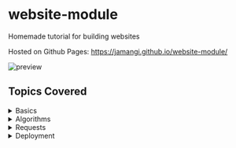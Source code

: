 # website-module
Homemade tutorial for building websites

Hosted on Github Pages: https://jamangi.github.io/website-module/

![preview](https://github.com/jamangi/website-module/blob/master/lessons/0/images/preview.gif)

## Topics Covered 
<details>
 <summary>Basics</summary>
 <ul>
    <li>HTML</li>
    <li>CSS</li>
    <li>Javascript</li>
    <li>Python</li>
     
 </ul>
</details>
<details>
 <summary>Algorithms</summary>
 <ul>
    <li>Loops</li>
    <li>Lists</li>
    <li>Dictionaries</li>  
 </ul>
</details>
<details>
 <summary>Requests</summary>
 <ul>
    <li>APIs</li>
    <li>AJAX</li>
 </ul>
</details>
<details>
 <summary>Deployment</summary>
 <ul>
    <li>Github Pages</li>
    <li>Digital Ocean Droplets</li>
    <li>Nginx</li>
    <li>Let's encrypt SSL</li>
 </ul>
</details>
